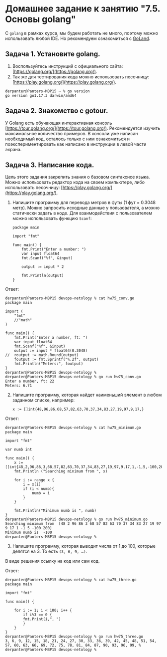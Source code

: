 # Домашнее задание к занятию "7.5. Основы golang"

С `golang` в рамках курса, мы будем работать не много, поэтому можно использовать любой IDE. 
Но рекомендуем ознакомиться с [GoLand](https://www.jetbrains.com/ru-ru/go/).  

## Задача 1. Установите golang.
1. Воспользуйтесь инструкций с официального сайта: [https://golang.org/](https://golang.org/).
2. Так же для тестирования кода можно использовать песочницу: [https://play.golang.org/](https://play.golang.org/).

```
derpanter@Panters-MBP15 ~ % go version
go version go1.17.3 darwin/amd64
```



## Задача 2. Знакомство с gotour.
У Golang есть обучающая интерактивная консоль [https://tour.golang.org/](https://tour.golang.org/). 
Рекомендуется изучить максимальное количество примеров. В консоли уже написан необходимый код, 
осталось только с ним ознакомиться и поэкспериментировать как написано в инструкции в левой части экрана.  

## Задача 3. Написание кода. 
Цель этого задания закрепить знания о базовом синтаксисе языка. Можно использовать редактор кода 
на своем компьютере, либо использовать песочницу: [https://play.golang.org/](https://play.golang.org/).

1. Напишите программу для перевода метров в футы (1 фут = 0.3048 метр). Можно запросить исходные данные 
у пользователя, а можно статически задать в коде.
    Для взаимодействия с пользователем можно использовать функцию `Scanf`:
    ```
    package main
    
    import "fmt"
    
    func main() {
        fmt.Print("Enter a number: ")
        var input float64
        fmt.Scanf("%f", &input)
    
        output := input * 2
    
        fmt.Println(output)    
    }
    ```


Ответ:
```
derpanter@Panters-MBP15 devops-netology % cat hw75_conv.go
package main

import (
	"fmt"
	//"math"
)

func main() {
	fmt.Print("Enter a number, ft: ")
	var input float64
	fmt.Scanf("%f", &input)
	output := input * float64(0.3048)
//	routput := math.Round(output)
	foutput := fmt.Sprintf("%.2f", output)
	fmt.Println("Meters:", foutput)
}
derpanter@Panters-MBP15 devops-netology %
derpanter@Panters-MBP15 devops-netology % go run hw75_conv.go
Enter a number, ft: 22
Meters: 6.71
```


2. Напишите программу, которая найдет наименьший элемент в любом заданном списке, например:
    ```
    x := []int{48,96,86,68,57,82,63,70,37,34,83,27,19,97,9,17,}
    ```

Ответ:

```
derpanter@Panters-MBP15 devops-netology % cat hw75_minimum.go   
package main

import "fmt"

var numb int

func main() {
	x := []int{48,2,96,86,3,68,57,82,63,70,37,34,83,27,19,97,9,17,1,-1,5,-100,200}
	fmt.Println ("Searching minimum from ", x)

	for i := range x {
		i = x[i]
		if (i < numb){
			numb = i
		}
	}

	fmt.Println("Minimum numb is ", numb)
} 
derpanter@Panters-MBP15 devops-netology % go run hw75_minimum.go
Searching minimum from  [48 2 96 86 3 68 57 82 63 70 37 34 83 27 19 97 9 17 1 -1 5 -100 200]
Minimum numb is  -100
derpanter@Panters-MBP15 devops-netology %
```





3. Напишите программу, которая выводит числа от 1 до 100, которые делятся на 3. То есть `(3, 6, 9, …)`.

В виде решения ссылку на код или сам код. 

Ответ:
```
derpanter@Panters-MBP15 devops-netology % cat hw75_three.go   
package main

import "fmt"

func main() {

	for i := 1; i < 100; i++ {
		if i%3 == 0 {	
		fmt.Print(i,", ")
		}
	}
}
derpanter@Panters-MBP15 devops-netology % go run hw75_three.go
3, 6, 9, 12, 15, 18, 21, 24, 27, 30, 33, 36, 39, 42, 45, 48, 51, 54, 57, 60, 63, 66, 69, 72, 75, 78, 81, 84, 87, 90, 93, 96, 99, %
derpanter@Panters-MBP15 devops-netology %
```

